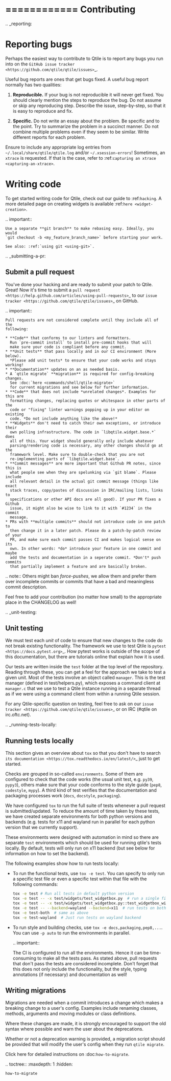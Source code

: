 ============
Contributing
============

.. _reporting:

Reporting bugs
==============

Perhaps the easiest way to contribute to Qtile is to report any bugs you
run into on the `GitHub issue tracker <https://github.com/qtile/qtile/issues>`_.

Useful bug reports are ones that get bugs fixed. A useful bug report normally
has two qualities:

1. **Reproducible.** If your bug is not reproducible it will never get fixed.
   You should clearly mention the steps to reproduce the bug. Do not assume or
   skip any reproducing step. Describe the issue, step-by-step, so that it is
   easy to reproduce and fix.

2. **Specific.** Do not write an essay about the problem. Be specific and to the
   point. Try to summarize the problem in a succinct manner. Do not combine multiple problems even if they seem to be similar. Write
   different reports for each problem.

Ensure to include any appropriate log entries from
`~/.local/share/qtile/qtile.log` and/or `~/.xsession-errors`!
Sometimes, an `xtrace` is requested. If that is the case, refer to
:ref:`capturing an xtrace <capturing-an-xtrace>`.


Writing code
============

To get started writing code for Qtile, check out our guide to :ref:`hacking`.
A more detailed page on creating widgets is available :ref:`here <widget-creation>`.

.. important::

    Use a separate **git branch** to make rebasing easy. Ideally, you would
    `git checkout -b <my_feature_branch_name>` before starting your work.

    See also: :ref:`using git <using-git>`.

.. _submitting-a-pr:

Submit a pull request
---------------------

You've done your hacking and are ready to submit your patch to Qtile. Great!
Now it's time to submit a
`pull request <https://help.github.com/articles/using-pull-requests>`_
to our `issue tracker <https://github.com/qtile/qtile/issues>`_ on GitHub.

.. important::

    Pull requests are not considered complete until they include all of the
    following:

    * **Code** that conforms to our linters and formatters.
      Run `pre-commit install` to install pre-commit hooks that will
      make sure your code is compliant before any commit.
    * **Unit tests** that pass locally and in our CI environment (More below).
      *Please add unit tests* to ensure that your code works and stays working!
    * **Documentation** updates on an as needed basis.
    * A `qtile migrate` **migration** is required for config-breaking changes.
      See :doc:`here <commands/shell/qtile-migrate>` 
      for current migrations and see below for further information.
    * **Code** that does not include *unrelated changes*. Examples for this are
      formatting changes, replacing quotes or whitespace in other parts of the
      code or "fixing" linter warnings popping up in your editor on existing
      code. *Do not include anything like the above!*
    * **Widgets** don't need to catch their own exceptions, or introduce their
      own polling infrastructure. The code in `libqtile.widget.base.*` does
      all of this. Your widget should generally only include whatever
      parsing/rendering code is necessary, any other changes should go at the
      framework level. Make sure to double-check that you are not
      re-implementing parts of `libqtile.widget.base`.
    * **Commit messages** are more important that Github PR notes, since this is
      what people see when they are spelunking via `git blame`. Please include
      all relevant detail in the actual git commit message (things like exact
      stack traces, copy/pastes of discussion in IRC/mailing lists, links to
      specifications or other API docs are all good). If your PR fixes a Github
      issue, it might also be wise to link to it with `#1234` in the commit
      message.
    * PRs with **multiple commits** should not introduce code in one patch to
      then change it in a later patch. Please do a patch-by-patch review of your
      PR, and make sure each commit passes CI and makes logical sense on its
      own. In other words: *do* introduce your feature in one commit and maybe
      add the tests and documentation in a seperate commit. *Don't* push commits
      that partially implement a feature and are basically broken.

.. note:: Others might ban *force-pushes*, we allow them and prefer them over
   incomplete commits or commits that have a bad and meaningless commit
   description.

Feel free to add your contribution (no matter how small) to the appropriate
place in the CHANGELOG as well!

.. _unit-testing:

Unit testing
------------

We must test each *unit* of code to ensure that new changes to the code do not
break existing functionality. The framework we use to test Qtile is `pytest
<https://docs.pytest.org>`_. How pytest works is outside of the scope of this
documentation, but there are tutorials online that explain how it is used.

Our tests are written inside the `test` folder at the top level of the
repository. Reading through these, you can get a feel for the approach we take
to test a given unit. Most of the tests involve an object called `manager`.
This is the test manager (defined in test/helpers.py), which exposes a command
client at `manager.c` that we use to test a Qtile instance running in a
separate thread as if we were using a command client from within a running
Qtile session.

For any Qtile-specific question on testing, feel free to ask on our `issue
tracker <https://github.com/qtile/qtile/issues>`_ or on IRC (#qtile on
irc.oftc.net).

.. _running-tests-locally:

Running tests locally
---------------------

This section gives an overview about `tox` so that you don't have to search
`its documentation <https://tox.readthedocs.io/en/latest/>`_ just to get
started.

Checks are grouped in so-called `environments`. Some of them are configured to
check that the code works (the usual unit test, e.g. `py39`, `pypy3`),
others make sure that your code conforms to the style guide (`pep8`,
`codestyle`, `mypy`). A third kind of test verifies that the documentation
and packaging processes work (`docs`, `docstyle`, `packaging`).

We have configured `tox` to run the full suite of tests whenever a pull request
is submitted/updated. To reduce the amount of time taken by these tests, we have
created separate environments for both python versions and backends (e.g. tests for
x11 and wayland run in parallel for each python version that we currently support).

These environments were designed with automation in mind so there are separate
`test` environments which should be used for running qtile's tests locally. By default,
tests will only run on x11 backend (but see below for information on how to set the
backend).

The following examples show how to run tests locally:
   * To run the functional tests, use `tox -e test`. You can specify to only
     run a specific test file or even a specific test within that file with
     the following commands:

     ``` bash
     tox -e test # Run all tests in default python version
     tox -e test -- -x test/widgets/test_widgetbox.py  # run a single file
     tox -e test -- -x test/widgets/test_widgetbox.py::test_widgetbox_widget
     tox -e test -- --backend=wayland --backend=x11  # run tests on both backends
     tox -e test-both  # same as above
     tox -e test-wayland  # Just run tests on wayland backend
     ```

   * To run style and building checks, use `tox -e docs,packaging,pep8,...`.
     You can use `-p auto` to run the environments in parallel.

     .. important::

        The CI is configured to run all the environments. Hence it can be time-
        consuming to make all the tests pass. As stated above, pull requests
        that don't pass the tests are considered incomplete. Don't forget that
        this does not only include the functionality, but the style, typing
        annotations (if necessary) and documentation as well!

Writing migrations
------------------

Migrations are needed when a commit introduces a change which makes a breaking change to
a user's config. Examples include renaming classes, methods, arguments and moving modules or
class definitions.

Where these changes are made, it is strongly encouraged to support the old syntax where possible
and warn the user about the deprecations. 

Whether or not a deprecation warning is provided, a migration script should be provided that will
modify the user's config when they run `qtile migrate`.

Click here for detailed instructions on :doc:`how-to-migrate`.

.. toctree::
    :maxdepth: 1
    :hidden:

    how-to-migrate
  